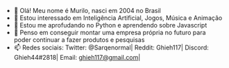 - 👋 Olá! Meu nome é Murilo, nasci em 2004 no Brasil
- 👀 Estou interessado em Inteligência Artificial, Jogos, Música e Animação
- 🌱 Estou me aprofudando no Python e aprendendo sobre Javascript
- 💞️ Penso em conseguir montar uma empresa própria no futuro para poder continuar a fazer produtos e pesquisas
- 📫 Redes sociais:   Twitter: @Sarqenormal|
                       Reddit: Ghieh117|
                       Discord: Ghieh44#2818|
                       Email: ghieh117@gmail.com|
